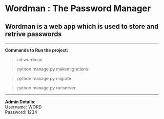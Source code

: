 # Wordman : The Password Manager
## Wordman is a web app which is used to store and retrive passwords

---
**Commands to Run the project:**

>cd wordman 

>python manage.py makemigrations 

>python manage.py migrate 

>python manage.py runserver
---

**Admin Details:** 
\
Username: WORD\
Password: 1234
